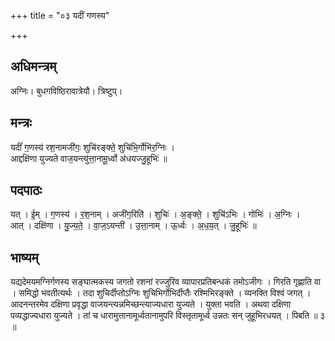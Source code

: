 +++
title = "०३ यदीं गणस्य"

+++
## अधिमन्त्रम्
अग्निः। बुधगविष्ठिरावात्रेयौ। त्रिष्टुप्।

## मन्त्रः
यदीं॑ ग॒णस्य॑ रश॒नामजी॑गः॒ शुचि॑रङ्क्ते॒ शुचि॑भि॒र्गोभि॑र॒ग्निः ।  
आद्दक्षि॑णा युज्यते वाज॒यन्त्यु॑त्ता॒नामू॒र्ध्वो अ॑धयज्जु॒हूभिः॑ ॥

## पदपाठः
यत् । ई॒म् । ग॒णस्य॑ । र॒श॒नाम् । अजी॑ग॒रिति॑ । शुचिः॑ । अ॒ङ्क्ते॒ । शुचि॑ऽभिः । गोभिः॑ । अ॒ग्निः ।  
आत् । दक्षि॑णा । यु॒ज्य॒ते॒ । वा॒ज॒ऽयन्ती॑ । उ॒त्ता॒नाम् । ऊ॒र्ध्वः । अ॒ध॒य॒त् । जु॒हूभिः॑ ॥

## भाष्यम्
यद्यदेमयमग्निर्गणस्य सङ्घात्मकस्य जगतो रशनां रज्जुरिव व्यापारप्रतिबन्धकं तमोऽजीगः । गिरति गृह्णाति वा । समिद्धो भवतीत्यर्थः । तदा शुचिर्दीप्तोऽग्निः शुचिभिर्गोभिर्दीप्तैः रश्मिभिरङ्क्ते । व्यनक्ति विश्वं जगत् । आदनन्तरमेव दक्षिणा प्रवृद्धा वाजयन्त्यन्नमिच्छन्त्याज्यधारा युज्यते । युक्ता भवति । अथवा दक्षिणा पव्यद्धाज्यधारा युज्यते । तां च धारामुत्तानामूर्ध्वतानामुपरि विस्तृतामूर्ध्व उन्नतः सन् जुहूभिरधयत् । पिबति ॥ ३ ॥
